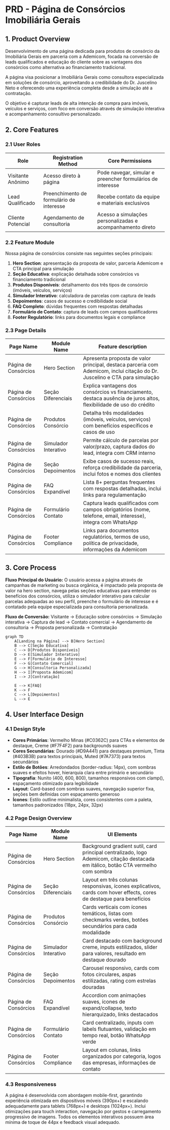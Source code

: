# PRD - Página de Consórcios Imobiliária Gerais

## 1. Product Overview

Desenvolvimento de uma página dedicada para produtos de consórcio da Imobiliária Gerais em parceria com a Ademicom, focada na conversão de leads qualificados e educação do cliente sobre as vantagens dos consórcios como alternativa ao financiamento tradicional.

A página visa posicionar a Imobiliária Gerais como consultora especializada em soluções de consórcio, aproveitando a credibilidade do Dr. Juscelino Neto e oferecendo uma experiência completa desde a simulação até a contratação.

O objetivo é capturar leads de alta intenção de compra para imóveis, veículos e serviços, com foco em conversão através de simulação interativa e acompanhamento consultivo personalizado.

## 2. Core Features

### 2.1 User Roles

| Role | Registration Method | Core Permissions |
|------|---------------------|------------------|
| Visitante Anônimo | Acesso direto à página | Pode navegar, simular e preencher formulários de interesse |
| Lead Qualificado | Preenchimento de formulário de interesse | Recebe contato da equipe e materiais exclusivos |
| Cliente Potencial | Agendamento de consultoria | Acesso a simulações personalizadas e acompanhamento direto |

### 2.2 Feature Module

Nossa página de consórcios consiste nas seguintes seções principais:

1. **Hero Section**: apresentação da proposta de valor, parceria Ademicom e CTA principal para simulação
2. **Seção Educativa**: explicação detalhada sobre consórcios vs financiamento tradicional
3. **Produtos Disponíveis**: detalhamento dos três tipos de consórcio (imóveis, veículos, serviços)
4. **Simulador Interativo**: calculadora de parcelas com captura de leads
5. **Depoimentos**: casos de sucesso e credibilidade social
6. **FAQ Completo**: dúvidas frequentes com respostas detalhadas
7. **Formulário de Contato**: captura de leads com campos qualificadores
8. **Footer Regulatório**: links para documentos legais e compliance

### 2.3 Page Details

| Page Name | Module Name | Feature description |
|-----------|-------------|---------------------|
| Página de Consórcios | Hero Section | Apresenta proposta de valor principal, destaca parceria com Ademicom, inclui citação do Dr. Juscelino e CTA para simulação |
| Página de Consórcios | Seção Diferenciais | Explica vantagens dos consórcios vs financiamento, destaca ausência de juros altos, flexibilidade de uso do crédito |
| Página de Consórcios | Produtos Consórcio | Detalha três modalidades (imóveis, veículos, serviços) com benefícios específicos e casos de uso |
| Página de Consórcios | Simulador Interativo | Permite cálculo de parcelas por valor/prazo, captura dados do lead, integra com CRM interno |
| Página de Consórcios | Seção Depoimentos | Exibe casos de sucesso reais, reforça credibilidade da parceria, inclui fotos e nomes dos clientes |
| Página de Consórcios | FAQ Expandível | Lista 8+ perguntas frequentes com respostas detalhadas, inclui links para regulamentação |
| Página de Consórcios | Formulário Contato | Captura leads qualificados com campos obrigatórios (nome, telefone, email, interesse), integra com WhatsApp |
| Página de Consórcios | Footer Compliance | Links para documentos regulatórios, termos de uso, política de privacidade, informações da Ademicom |

## 3. Core Process

**Fluxo Principal do Usuário:**
O usuário acessa a página através de campanhas de marketing ou busca orgânica, é impactado pela proposta de valor na hero section, navega pelas seções educativas para entender os benefícios dos consórcios, utiliza o simulador interativo para calcular parcelas adequadas ao seu perfil, preenche o formulário de interesse e é contatado pela equipe especializada para consultoria personalizada.

**Fluxo de Conversão:**
Visitante → Educação sobre consórcios → Simulação interativa → Captura de lead → Contato comercial → Agendamento de consultoria → Proposta personalizada → Contratação

```mermaid
graph TD
    A[Landing na Página] --> B[Hero Section]
    B --> C[Seção Educativa]
    C --> D[Produtos Disponíveis]
    D --> E[Simulador Interativo]
    E --> F[Formulário de Interesse]
    F --> G[Contato Comercial]
    G --> H[Consultoria Personalizada]
    H --> I[Proposta Ademicom]
    I --> J[Contratação]
    
    E --> K[FAQ]
    K --> F
    C --> L[Depoimentos]
    L --> E
```

## 4. User Interface Design

### 4.1 Design Style

- **Cores Primárias**: Vermelho Minas (#C0362C) para CTAs e elementos de destaque, Creme (#F7F4F2) para backgrounds suaves
- **Cores Secundárias**: Dourado (#D9A441) para destaques premium, Tinta (#403B3B) para textos principais, Muted (#7A7373) para textos secundários
- **Estilo de Botões**: Arredondados (border-radius: 14px), com sombras suaves e efeitos hover, hierarquia clara entre primário e secundário
- **Tipografia**: Nunito (400, 600, 800), tamanhos responsivos com clamp(), espaçamento otimizado para legibilidade
- **Layout**: Card-based com sombras suaves, navegação superior fixa, seções bem definidas com espaçamento generoso
- **Ícones**: Estilo outline minimalista, cores consistentes com a paleta, tamanhos padronizados (18px, 24px, 32px)

### 4.2 Page Design Overview

| Page Name | Module Name | UI Elements |
|-----------|-------------|-------------|
| Página de Consórcios | Hero Section | Background gradient sutil, card principal centralizado, logo Ademicom, citação destacada em itálico, botão CTA vermelho com sombra |
| Página de Consórcios | Seção Diferenciais | Layout em três colunas responsivas, ícones explicativos, cards com hover effects, cores de destaque para benefícios |
| Página de Consórcios | Produtos Consórcio | Cards verticais com ícones temáticos, listas com checkmarks verdes, botões secundários para cada modalidade |
| Página de Consórcios | Simulador Interativo | Card destacado com background creme, inputs estilizados, slider para valores, resultado em destaque dourado |
| Página de Consórcios | Seção Depoimentos | Carousel responsivo, cards com fotos circulares, aspas estilizadas, rating com estrelas douradas |
| Página de Consórcios | FAQ Expandível | Accordion com animações suaves, ícones de expand/collapse, texto hierarquizado, links destacados |
| Página de Consórcios | Formulário Contato | Card centralizado, inputs com labels flutuantes, validação em tempo real, botão WhatsApp verde |
| Página de Consórcios | Footer Compliance | Layout em colunas, links organizados por categoria, logos das empresas, informações de contato |

### 4.3 Responsiveness

A página é desenvolvida com abordagem mobile-first, garantindo experiência otimizada em dispositivos móveis (390px+) e escalando adequadamente para tablets (768px+) e desktops (1024px+). Inclui otimizações para touch interaction, navegação por gestos e carregamento progressivo de imagens. Todos os elementos interativos possuem área mínima de toque de 44px e feedback visual adequado.